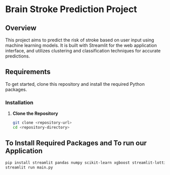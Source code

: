 # Brain Stroke Prediction Project

## Overview

This project aims to predict the risk of stroke based on user input using machine learning models. It is built with Streamlit for the web application interface, and utilizes clustering and classification techniques for accurate predictions.

## Requirements

To get started, clone this repository and install the required Python packages.

### Installation

1. **Clone the Repository**

   ```bash
   git clone <repository-url>
   cd <repository-directory>
## To Install Required Packages and To run our Application 
   ```bash 
   pip install streamlit pandas numpy scikit-learn xgboost streamlit-lottie
   streamlit run main.py
   ```

   

